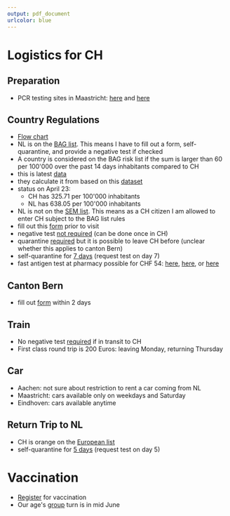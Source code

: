 ```yaml
---
output: pdf_document
urlcolor: blue
---
```


# Logistics for CH

## Preparation

* PCR testing sites in Maastricht: [here](https://spoedtest.nl/en/) and [here](https://covidtestlimburg.nl/en/)

## Country Regulations

* [Flow chart](https://www.bag.admin.ch/bag/de/home/krankheiten/ausbrueche-epidemien-pandemien/aktuelle-ausbrueche-epidemien/novel-cov/empfehlungen-fuer-reisende/quarantaene-einreisende.html)
* NL is on the [BAG list](https://www.bag.admin.ch/bag/de/home/krankheiten/ausbrueche-epidemien-pandemien/aktuelle-ausbrueche-epidemien/novel-cov/empfehlungen-fuer-reisende/liste.html#1333144106). This means I have to fill out a form, self-quarantine, and provide a negative test if checked
* A country is considered on the BAG risk list if the sum is larger than 60 per 100'000 over the past 14 days inhabitants compared to CH
* this is latest [data](https://www.covid19.admin.ch/en/international/case?mapZoom=europe)
* they calculate it from based on this [dataset](https://ourworldindata.org/coronavirus)
* status on April 23:
	* CH has 325.71 per 100'000 inhabitants
	* NL has 638.05 per 100'000 inhabitants
* NL is not on the [SEM list](https://www.sem.admin.ch/sem/de/home/sem/aktuell/einreisebeschraenkungen-drittstaaten.html). This means as a CH citizen I am allowed to enter CH subject to the BAG list rules
* fill out this [form](https://swissplf.admin.ch/home) prior to visit
* negative test [not required](https://www.bag.admin.ch/bag/de/home/krankheiten/ausbrueche-epidemien-pandemien/aktuelle-ausbrueche-epidemien/novel-cov/empfehlungen-fuer-reisende/quarantaene-einreisende.html#-1165939349) (can be done once in CH)
* quarantine [required](https://www.bag.admin.ch/bag/de/home/krankheiten/ausbrueche-epidemien-pandemien/aktuelle-ausbrueche-epidemien/novel-cov/haeufig-gestellte-fragen.html?faq-url=/de/quarantäne-für-einreisende/ich-reise-aus-einem-staat-oder-gebiet-mit-erhöhtem-infektionsrisiko-ein) but it is possible to leave CH before (unclear whether this applies to canton Bern)
* self-quarantine for [7 days]((https://www.bag.admin.ch/bag/de/home/krankheiten/ausbrueche-epidemien-pandemien/aktuelle-ausbrueche-epidemien/novel-cov/isolation-und-quarantaene.html#-961963310) ) (request test on day 7)
* fast antigen test at pharmacy possible for CHF 54: [here](https://www.gef.be.ch/gef/de/index/Corona/Corona/testlokalitaeten/schnelltest.html), [here](https://kirchenfeldapotheke.ch/aktuelles/covid-schnell-test#termin_vereinbaren), or [here](https://vita-check.net/coronatest-booking-tool/amavita-bahnhof-bern/#antigen-test)

## Canton Bern

* fill out [form](https://contacttracing.ctbern.ch/Inbound) within 2 days

## Train

* No negative test [required](https://www.nsinternational.com/nl/gevolgen-coronavirus/richtlijnen) if in transit to CH
* First class round trip is 200 Euros: leaving Monday, returning Thursday

## Car

* Aachen: not sure about restriction to rent a car coming from NL
* Maastricht: cars available only on weekdays and Saturday
* Eindhoven: cars available anytime

## Return Trip to NL

* CH is orange on the [European list](https://www.nederlandwereldwijd.nl/documenten/vragen-en-antwoorden/welke-landen-hebben-welke-kleurcode) 
* self-quarantine for [5 days](https://www.government.nl/topics/coronavirus-covid-19/visiting-the-netherlands-from-abroad/self-quarantine/rules) (request test on day 5)

# Vaccination

* [Register](https://coronatest.nl) for vaccination
* Our age's [group](https://www.government.nl/topics/coronavirus-covid-19/dutch-vaccination-programme/order-of-vaccination-against-coronavirus/order-of-vaccination-for-people-who-do-not-work-in-healthcare) turn is in mid June
